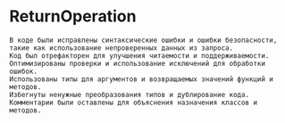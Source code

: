 # ReturnOperation

    В коде были исправлены синтаксические ошибки и ошибки безопасности, такие как использование непроверенных данных из запроса.
    Код был отрефакторен для улучшения читаемости и поддерживаемости.
    Оптимизированы проверки и использование исключений для обработки ошибок.
    Использованы типы для аргументов и возвращаемых значений функций и методов.
    Избегнуты ненужные преобразования типов и дублирование кода.
    Комментарии были оставлены для объяснения назначения классов и методов.
